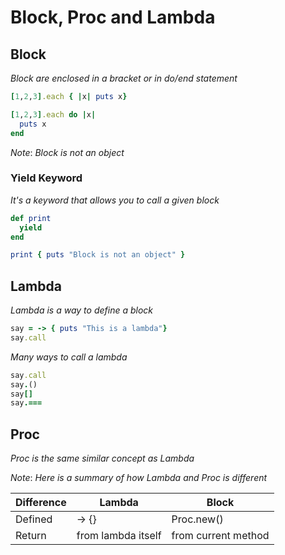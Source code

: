 # Block, Proc and Lambda

## Block

_Block are enclosed in a bracket or in do/end statement_

```rb
[1,2,3].each { |x| puts x}
```

```rb
[1,2,3].each do |x|
  puts x
end
```

*Note*: _Block is not an object_

### Yield Keyword

_It's a keyword that allows you to call a given block_

```rb
def print
  yield
end

print { puts "Block is not an object" }
```

## Lambda

_Lambda is a way to define a block_

```rb
say = -> { puts "This is a lambda"}
say.call
```

_Many ways to call a lambda_

```rb
say.call
say.()
say[]
say.===
```
## Proc

_Proc is the same similar concept as Lambda_

*Note*: _Here is a summary of how Lambda and Proc is different_

| Difference             | Lambda               | Block              |
| -----------------------|----------------------|--------------------|
| Defined                | -> {}                | Proc.new()         |
| Return                 | from lambda itself   | from current method|

